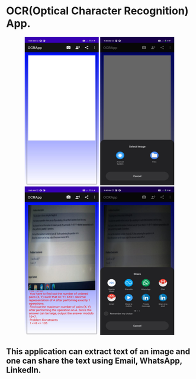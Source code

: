 # OCR(Optical Character Recognition) App.

<p align="center">
    <img src="https://github.com/prog-cy/OCR_App/blob/master/screen1.jpeg" width = "200" height = "400" 
    margin = "10">
    <img src="https://github.com/prog-cy/OCR_App/blob/master/screen2.jpeg" width = "200" height = "400" 
    margin = "10">
    <img src="https://github.com/prog-cy/OCR_App/blob/master/screen3.jpeg" width = "200" height = "400" 
    margin = "10">
    <img src="https://github.com/prog-cy/OCR_App/blob/master/screen4.jpeg" width = "200" height = "400" 
    margin = "10">
   
</p>

## This application can extract text of an image and one can share the text using Email, WhatsApp, LinkedIn.